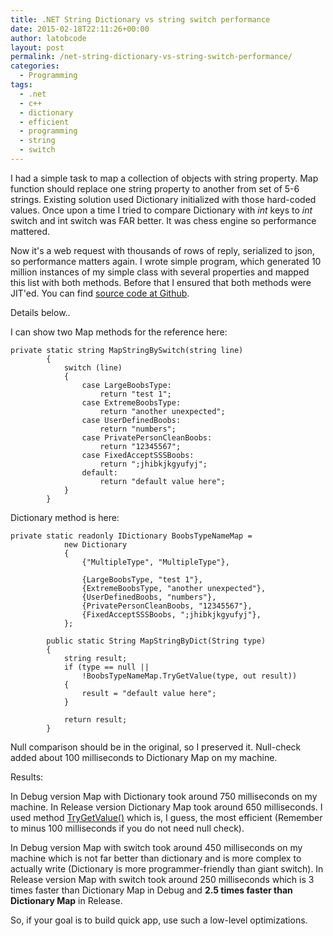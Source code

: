 ```yaml
---
title: .NET String Dictionary vs string switch performance
date: 2015-02-18T22:11:26+00:00
author: latobcode
layout: post
permalink: /net-string-dictionary-vs-string-switch-performance/
categories:
  - Programming
tags:
  - .net
  - c++
  - dictionary
  - efficient
  - programming
  - string
  - switch
---
```

I had a simple task to map a collection of objects with string property. Map function should replace one string property to another from set of 5-6 strings. Existing solution used Dictionary initialized with those hard-coded values. Once upon a time I tried to compare Dictionary with _int_ keys to _int_ switch and int switch was FAR better. It was chess engine so performance mattered.

Now it's a web request with thousands of rows of reply, serialized to json, so performance matters again. I wrote simple program, which generated 10 million instances of my simple class with several properties and mapped this list with both methods. Before that I ensured that both methods were JIT'ed. You can find <a href="https://github.com/Ribtoks/heap/blob/master/PerformanceTests/StringSwitchTest/StringSwitchTest/Program.cs" target="_blank">source code at Github</a>.

Details below..

<!--more-->

I can show two Map methods for the reference here:

<pre><code class="language-clike">private static string MapStringBySwitch(string line)
        {
            switch (line)
            {
                case LargeBoobsType:
                    return "test 1";
                case ExtremeBoobsType:
                    return "another unexpected";
                case UserDefinedBoobs:
                    return "numbers";
                case PrivatePersonCleanBoobs:
                    return "12345567";
                case FixedAcceptSSSBoobs:
                    return ";jhibkjkgyufyj";
                default:
                    return "default value here";
            }
        }</code></pre>

Dictionary method is here:

<pre><code class="language-clike">private static readonly IDictionary<String, String> BoobsTypeNameMap =
            new Dictionary<String, String>
            {
                {"MultipleType", "MultipleType"},

                {LargeBoobsType, "test 1"},
                {ExtremeBoobsType, "another unexpected"},
                {UserDefinedBoobs, "numbers"},
                {PrivatePersonCleanBoobs, "12345567"},
                {FixedAcceptSSSBoobs, ";jhibkjkgyufyj"},
            };

        public static String MapStringByDict(String type)
        {
            string result;
            if (type == null || 
                !BoobsTypeNameMap.TryGetValue(type, out result))
            {
                result = "default value here";
            }

            return result;
        }</code></pre>

Null comparison should be in the original, so I preserved it. Null-check added about 100 milliseconds to Dictionary Map on my machine.

Results:

In Debug version Map with Dictionary took around 750 milliseconds on my machine. In Release version Dictionary Map took around 650 milliseconds. I used method <a href="https://msdn.microsoft.com/en-us/library/bb347013%28v=vs.110%29.aspx" target="_blank">TryGetValue()</a> which is, I guess, the most efficient (Remember to minus 100 milliseconds if you do not need null check).

In Debug version Map with switch took around 450 milliseconds on my machine which is not far better than dictionary and is more complex to actually write (Dictionary is more programmer-friendly than giant switch). In Release version Map with switch took around 250 milliseconds which is 3 times faster than Dictionary Map in Debug and **2.5 times faster than Dictionary Map** in Release.

So, if your goal is to build quick app, use such a low-level optimizations.